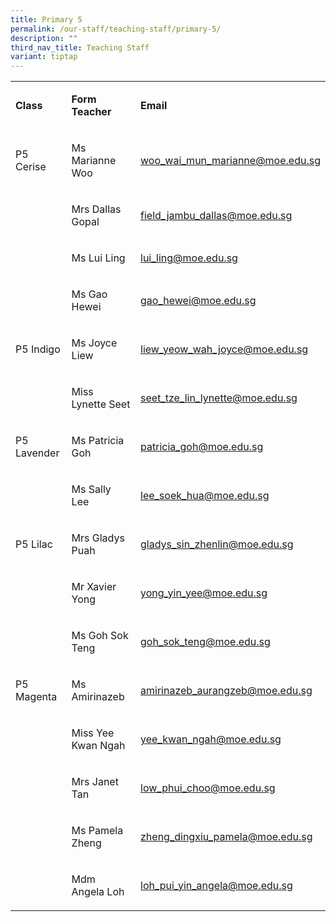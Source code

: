 ```yaml
---
title: Primary 5
permalink: /our-staff/teaching-staff/primary-5/
description: ""
third_nav_title: Teaching Staff
variant: tiptap
---
```

<table><tbody><tr><td rowspan="1" colspan="1"><p><strong>Class</strong></p></td><td rowspan="1" colspan="1"><p><strong>Form Teacher</strong></p></td><td rowspan="1" colspan="1"><p><strong>Email</strong></p></td></tr><tr><td rowspan="1" colspan="1"><p>P5 Cerise</p></td><td rowspan="1" colspan="1"><p>Ms Marianne Woo</p></td><td rowspan="1" colspan="1"><p><a href="mailto:woo_wai_mun_marianne@moe.edu.sg" rel="noopener noreferrer nofollow" target="_blank">woo_wai_mun_marianne@moe.edu.sg</a></p></td></tr><tr><td rowspan="1" colspan="1"><p></p></td><td rowspan="1" colspan="1"><p>Mrs Dallas Gopal</p></td><td rowspan="1" colspan="1"><p><a href="mailto:field_jambu_dallas@moe.edu.sg" rel="noopener noreferrer nofollow" target="_blank">field_jambu_dallas@moe.edu.sg</a></p></td></tr><tr><td rowspan="1" colspan="1"><p></p></td><td rowspan="1" colspan="1"><p>Ms Lui Ling</p></td><td rowspan="1" colspan="1"><p><a href="mailto:lui_ling@moe.edu.sg" rel="noopener noreferrer nofollow" target="_blank">lui_ling@moe.edu.sg</a></p></td></tr><tr><td rowspan="1" colspan="1"><p></p></td><td rowspan="1" colspan="1"><p>Ms Gao Hewei</p></td><td rowspan="1" colspan="1"><p><a href="mailto:gao_hewei@moe.edu.sg" rel="noopener noreferrer nofollow" target="_blank">gao_hewei@moe.edu.sg</a></p></td></tr><tr><td rowspan="1" colspan="1"><p>P5 Indigo</p></td><td rowspan="1" colspan="1"><p>Ms Joyce Liew</p></td><td rowspan="1" colspan="1"><p><a href="mailto:liew_yeow_wah_joyce@moe.edu.sg" rel="noopener noreferrer nofollow" target="_blank">liew_yeow_wah_joyce@moe.edu.sg</a></p></td></tr><tr><td rowspan="1" colspan="1"><p></p></td><td rowspan="1" colspan="1"><p>Miss Lynette Seet</p></td><td rowspan="1" colspan="1"><p><a href="mailto:seet_tze_lin_lynette@moe.edu.sg" rel="noopener noreferrer nofollow" target="_blank">seet_tze_lin_lynette@moe.edu.sg</a></p></td></tr><tr><td rowspan="1" colspan="1"><p>P5 Lavender</p></td><td rowspan="1" colspan="1"><p>Ms Patricia Goh</p></td><td rowspan="1" colspan="1"><p><a href="mailto:patricia_goh@moe.edu.sg" rel="noopener noreferrer nofollow" target="_blank">patricia_goh@moe.edu.sg</a></p></td></tr><tr><td rowspan="1" colspan="1"><p></p></td><td rowspan="1" colspan="1"><p>Ms Sally Lee</p></td><td rowspan="1" colspan="1"><p><a href="mailto:lee_soek_hua@moe.edu.sg" rel="noopener noreferrer nofollow" target="_blank">lee_soek_hua@moe.edu.sg</a></p></td></tr><tr><td rowspan="1" colspan="1"><p>P5 Lilac</p></td><td rowspan="1" colspan="1"><p>Mrs Gladys Puah</p></td><td rowspan="1" colspan="1"><p><a href="mailto:gladys_sin_zhenlin@moe.edu.sg" rel="noopener noreferrer nofollow" target="_blank">gladys_sin_zhenlin@moe.edu.sg</a></p></td></tr><tr><td rowspan="1" colspan="1"><p></p></td><td rowspan="1" colspan="1"><p>Mr Xavier Yong</p></td><td rowspan="1" colspan="1"><p><a href="mailto:yong_yin_yee@moe.edu.sg" rel="noopener noreferrer nofollow" target="_blank"><u>yong_yin_yee@moe.edu.sg</u></a></p></td></tr><tr><td rowspan="1" colspan="1"><p></p></td><td rowspan="1" colspan="1"><p>Ms Goh Sok Teng</p></td><td rowspan="1" colspan="1"><p><a href="mailto:goh_sok_teng@moe.edu.sg" rel="noopener noreferrer nofollow" target="_blank"><u>goh_sok_teng@moe.edu.sg</u></a></p></td></tr><tr><td rowspan="1" colspan="1"><p>P5 Magenta</p></td><td rowspan="1" colspan="1"><p>Ms Amirinazeb</p></td><td rowspan="1" colspan="1"><p><a href="mailto:amirinazeb_aurangzeb@moe.edu.sg" rel="noopener noreferrer nofollow" target="_blank">amirinazeb_aurangzeb@moe.edu.sg</a></p></td></tr><tr><td rowspan="1" colspan="1"><p></p></td><td rowspan="1" colspan="1"><p>Miss Yee Kwan Ngah</p></td><td rowspan="1" colspan="1"><p><a href="mailto:yee_kwan_ngah@moe.edu.sg" rel="noopener noreferrer nofollow" target="_blank">yee_kwan_ngah@moe.edu.sg</a></p></td></tr><tr><td rowspan="1" colspan="1"><p></p></td><td rowspan="1" colspan="1"><p>Mrs Janet Tan</p></td><td rowspan="1" colspan="1"><p><a href="mailto:low_phui_choo@moe.edu.sg" rel="noopener noreferrer nofollow" target="_blank">low_phui_choo@moe.edu.sg</a></p></td></tr><tr><td rowspan="1" colspan="1"><p></p></td><td rowspan="1" colspan="1"><p>Ms Pamela Zheng</p></td><td rowspan="1" colspan="1"><p><a href="mailto:zheng_dingxiu_pamela@moe.edu.sg" rel="noopener noreferrer nofollow" target="_blank">zheng_dingxiu_pamela@moe.edu.sg</a></p></td></tr><tr><td rowspan="1" colspan="1"><p></p></td><td rowspan="1" colspan="1"><p>Mdm Angela Loh</p></td><td rowspan="1" colspan="1"><p><a href="mailto:loh_pui_yin_angela@moe.edu.sg" rel="noopener noreferrer nofollow" target="_blank">loh_pui_yin_angela@moe.edu.sg</a></p></td></tr></tbody></table><p></p>